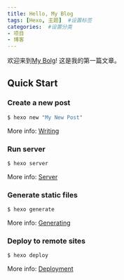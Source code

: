```yaml
---
title: Hello, My Blog
tags: [Hexo, 主题]  #设置标签
categories:  #设置分类
- 项目
- 博客
---
```

欢迎来到[My Bolg](https://cherry-white.github.io/)! 这是我的第一篇文章。
## Quick Start

### Create a new post

``` bash
$ hexo new "My New Post"
```

More info: [Writing](https://hexo.io/docs/writing.html)

### Run server

``` bash
$ hexo server
```

More info: [Server](https://hexo.io/docs/server.html)

### Generate static files

``` bash
$ hexo generate
```

More info: [Generating](https://hexo.io/docs/generating.html)

### Deploy to remote sites

``` bash
$ hexo deploy
```

More info: [Deployment](https://hexo.io/docs/one-command-deployment.html)
